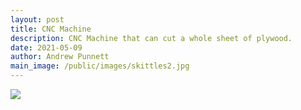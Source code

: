 ```yaml
---
layout: post
title: CNC Machine
description: CNC Machine that can cut a whole sheet of plywood.
date: 2021-05-09
author: Andrew Punnett
main_image: /public/images/skittles2.jpg
---
```


![](https://photos.google.com/share/AF1QipNp_CEmOZ2spFMpFChm2mFFHx6_brAo4Vp_vp5KFudlOO5es6tNDg8nfkbLKUGEkA/photo/AF1QipOsoQcS-b22yttztRGSVtVMDU2xRgtDIr41Uh7M?key=NVh5a1VxWWl2RnM1TDhjS2RQV05mdktlMUU0aGhB)

